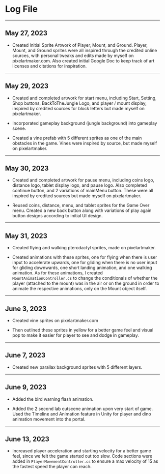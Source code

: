 # Log File
---
## May 27, 2023
* Created Initial Sprite Artwork of Player, Mount, and Ground. Player, Mount, and Ground sprites were all inspired through the credited online sources, with personal tweaks and edits made by myself on pixelartmaker.com. Also created initial Google Doc to keep track of art licenses and citations for inspiration.

---
## May 29, 2023
* Created and completed artwork for start menu, including Start, Setting, Shop buttons, BackToTheJungle Logo, and player / mount display, inspired by credited sources for block letters but made myself on pixelartmaker.

* Incorporated gameplay background (jungle background) into gameplay scene.

* Created a vine prefab with 5 different sprites as one of the main obstacles in the game. Vines were inspired by source, but made myself on pixelartmaker.

---
## May 30, 2023
* Created and completed artwork for pause menu, including coins logo, distance logo, tablet display logo, and pause logo. Also completed continue button, and 2 variations of mainMenu button. These were all inspired by credited sources but made myself on pixelartmaker.

* Reused coins, distance, menu, and tablet sprites for the Game Over menu. Created a new back button along with variations of play again button designs according to initial UI design.

---
## May 31, 2023
* Created flying and walking pterodactyl sprites, made on pixelartmaker.

* Created animations with these sprites, one for flying when there is user input to accelerate upwards, one for gliding when there is no user input for gliding downwards, one short landing animation, and one walking animation.
As for these animations, I created `MountAnimationController.cs` to change the conditionals of whether the player (attached to the mount) was in the air or on the ground in order to animate the respective animations, only on the Mount object itself.

---
## June 3, 2023
* Created vine sprites on pixelartmaker.com

* Then outlined these sprites in yellow for a better game feel and visual pop to make it easier for player to see and dodge in gameplay.

---
## June 7, 2023
* Created new parallax background sprites with 5 different layers.

---
## June 9, 2023
* Added the bird warning flash animation.

* Added the 2 second lab cutscene animation upon very start of game. Used the Timeline and Animation feature in Unity for player and dino animation movement into the portal.

--- 
## June 13, 2023
* Increased player acceleration and starting velocity for a better game feel, since we felt the game started out too slow. Code sections were added in `PlayerMovementController.cs` to ensure a max velocity of 15 as the fastest speed the player can reach.